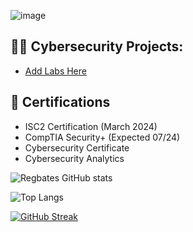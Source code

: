 ![image](https://github.com/regbates/regbates/assets/125774706/9555c1a9-abf4-4b71-8691-2eead7ce4a35)

<h2>👧🏿 Cybersecurity Projects:</h2>

- [Add Labs Here](https://github.com/regbates/addlabshere)

<h2> 📄 Certifications</h2>

- ISC2 Certification (March 2024)
- CompTIA Security+ (Expected 07/24)
- Cybersecurity Certificate
- Cybersecurity Analytics


![Regbates GitHub stats](https://github-readme-stats.vercel.app/api?username=regbates&show_icons=true&theme=radical) 

![Top Langs](https://github-readme-stats.vercel.app/api/top-langs/?username=anuraghazra&hide_progress=true)


  
[![GitHub Streak](http://github-readme-streak-stats.herokuapp.com?user=regbates&theme=dark)](https://git.io/streak-stats)
